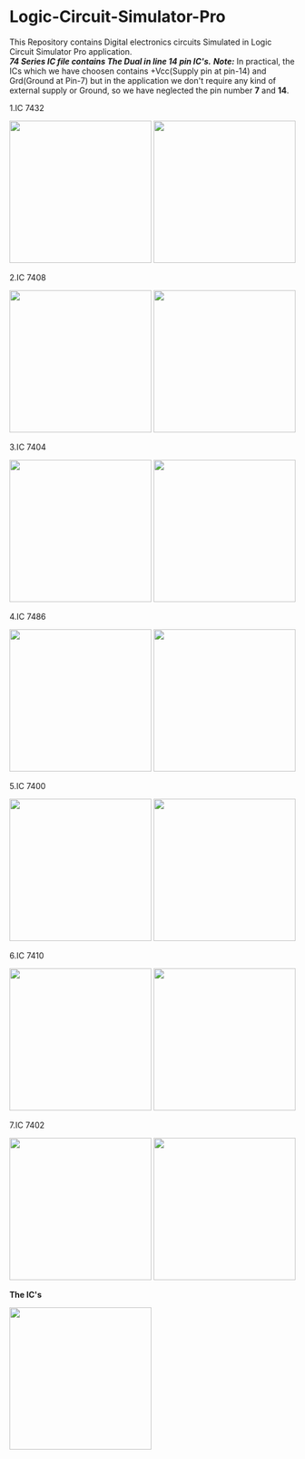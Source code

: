 # Logic-Circuit-Simulator-Pro
This Repository contains Digital electronics circuits Simulated in Logic Circuit Simulator Pro application.          
       ***74 Series IC file contains The Dual in line 14 pin IC's.***
***Note:*** In practical, the ICs which we have choosen contains +Vcc(Supply pin at pin-14) and Grd(Ground at Pin-7) but in the application we don't require any kind of external supply or Ground, so we have neglected the pin number **7** and **14**.

1.IC 7432

<img src="https://user-images.githubusercontent.com/85921230/158516197-0f3fefee-4e39-4640-aed7-3163070cb7e6.jpeg" width="250" height="250" />

<img src="https://user-images.githubusercontent.com/85921230/158516266-b997b9f3-ecc2-479f-b376-87d35f45fee4.jpeg"  width="250" height="250" />


2.IC 7408 


<img src="https://user-images.githubusercontent.com/85921230/158516298-2ef3a36f-4d58-49e3-a254-4ab83505ce0a.jpeg"  width="250" height="250" />
<img src="https://user-images.githubusercontent.com/85921230/158516320-38cbbe4a-7015-466d-92cc-a672720b2f45.jpeg"  width="250" height="250" />


3.IC 7404


<img src="https://user-images.githubusercontent.com/85921230/158516349-af1b7d44-bb1f-4e8d-b274-86f664b96917.jpeg"  width="250" height="250" />
<img src="https://user-images.githubusercontent.com/85921230/158516518-484e28f2-0032-4e9b-a4e0-d402fa8b450a.jpeg"  width="250" height="250" />


4.IC 7486


<img src="https://user-images.githubusercontent.com/85921230/158516584-12871339-047c-4dcf-a7fa-b7f5ce879bf0.jpeg"  width="250" height="250" />
<img src="https://user-images.githubusercontent.com/85921230/158516599-d18bf25b-461e-4d92-8c45-4e41490dfee3.jpeg"  width="250" height="250" />


5.IC 7400


<img src="https://user-images.githubusercontent.com/85921230/158516643-29b570a1-ce98-4a51-9f4e-a9cb3e306b3e.jpeg"  width="250" height="250" />
<img src="https://user-images.githubusercontent.com/85921230/158516668-066fbd06-ecf4-428b-9dba-ca4a99ff9b9e.jpeg"  width="250" height="250" />


6.IC 7410


<img src="https://user-images.githubusercontent.com/85921230/158516682-353ea3aa-f6d9-4819-bfc6-5c1e02cb389a.jpeg"  width="250" height="250" />
<img src="https://user-images.githubusercontent.com/85921230/158516702-abfe8f56-fc36-4b7e-8b74-c131a4bd98ca.jpeg"  width="250" height="250" />


7.IC 7402


<img src="https://user-images.githubusercontent.com/85921230/158516724-f29a54a3-4c53-4b14-b88e-532cd1282f20.jpeg"  width="250" height="250" />
<img src="https://user-images.githubusercontent.com/85921230/158516762-99dd8e63-a942-4e26-884a-66069a0404a3.jpeg"  width="250" height="250" />
 
 **The IC's**
 
 
<img src="https://user-images.githubusercontent.com/85921230/158519361-dc62e4bb-3691-4bcf-aec8-15e96bdc2111.jpeg" width="250" height="250" />
